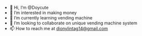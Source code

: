 - 👋 Hi, I’m @Doycute
- 👀 I’m interested in making money
- 🌱 I’m currently learning vending machine
- 💞️ I’m looking to collaborate on unique vending machine system
- 📫 How to reach me at dionylintag14@gmail.com

<!---
Doycute/Doycute is a ✨ special ✨ repository because its `README.md` (this file) appears on your GitHub profile.
You can click the Preview link to take a look at your changes.
--->
